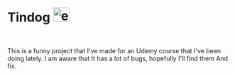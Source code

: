 # <h1>Tindog <img src="https://s8.gifyu.com/images/ezgif.com-gif-makera0fa5aab7ba23d04.gif" alt="ezgif.com gif maker" width="37" height="32" data-is360="0" data-load="full" class="" style="width: 37px; height: 32px;"></h1>
<br>
<p>This is a funny project that I've made for an Udemy course that I've been doing lately. I am aware that It has a lot of bugs, hopefully I'll find them And fix.</p>
